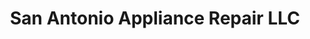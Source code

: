 ---
title: "San Antonio Appliance Repair LLC"
url: /san-antonio/san-antonio-appliance-repair-llc/
shop: appliance
---